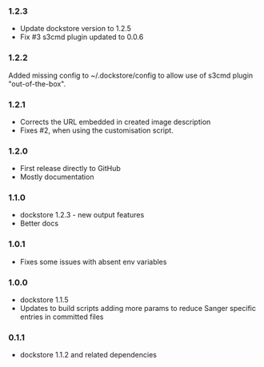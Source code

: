### 1.2.3
* Update dockstore version to 1.2.5
* Fix #3 s3cmd plugin updated to 0.0.6

### 1.2.2
Added missing config to ~/.dockstore/config to allow use of s3cmd plugin "out-of-the-box".

### 1.2.1
* Corrects the URL embedded in created image description
* Fixes #2, when using the customisation script.

### 1.2.0
* First release directly to GitHub
* Mostly documentation

### 1.1.0
* dockstore 1.2.3 - new output features
* Better docs

### 1.0.1
* Fixes some issues with absent env variables

### 1.0.0
* dockstore 1.1.5
* Updates to build scripts adding more params to reduce Sanger specific entries
in committed files

### 0.1.1
* dockstore 1.1.2 and related dependencies
